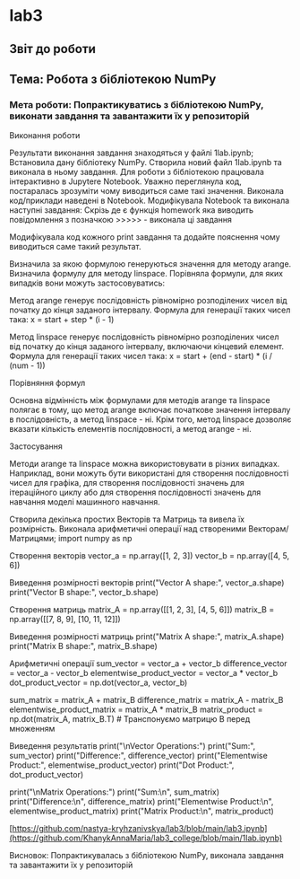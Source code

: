 # lab3

## Звіт до роботи

## Тема: Робота з бібліотекою NumPy

### Мета роботи: Попрактикуватись з бібліотекою NumPy, виконати завдання та завантажити їх у репозиторій
Виконання роботи

Результати виконання завдання знаходяться у файлі 1lab.ipynb; Встановила дану бібліотеку NumPy. Створила новий файл 1lab.ipynb та виконала в ньому завдання. Для роботи з бібліотекою працювала інтерактивно в Jupytere Notebook. Уважно переглянула код, постаралась зрозуміти чому виводиться саме такі значення. Виконала код/приклади наведені в Notebook. Модифікувала Notebook та виконала наступні завдання: Скрізь де є функція homework яка виводить повідомлення з позначкою >>>>> - виконала ці завдання

Модифікувала код кожного print завдання та додайте пояснення чому виводиться саме такий результат.

Визначила за якою формулою генеруються значення для методу arange. Визначила формулу для методу linspace. Порівняла формули, для яких випадків вони можуть застосовуватись:

Метод arange генерує послідовність рівномірно розподілених чисел від початку до кінця заданого інтервалу. Формула для генерації таких чисел така: x = start + step * (i - 1)

Метод linspace генерує послідовність рівномірно розподілених чисел від початку до кінця заданого інтервалу, включаючи кінцевий елемент. Формула для генерації таких чисел така: x = start + (end - start) * (i / (num - 1))

Порівняння формул

Основна відмінність між формулами для методів arange та linspace полягає в тому, що метод arange включає початкове значення інтервалу в послідовність, а метод linspace - ні. Крім того, метод linspace дозволяє вказати кількість елементів послідовності, а метод arange - ні.

Застосування

Методи arange та linspace можна використовувати в різних випадках. Наприклад, вони можуть бути використані для створення послідовності чисел для графіка, для створення послідовності значень для ітераційного циклу або для створення послідовності значень для навчання моделі машинного навчання.

Створила декілька простих Векторів та Матриць та вивела їх розмірність. Виконала арифметичні операції над створеними Векторам/Матрицями; import numpy as np

Створення векторів
vector_a = np.array([1, 2, 3]) vector_b = np.array([4, 5, 6])

Виведення розмірності векторів
print("Vector A shape:", vector_a.shape) print("Vector B shape:", vector_b.shape)

Створення матриць
matrix_A = np.array([[1, 2, 3], [4, 5, 6]]) matrix_B = np.array([[7, 8, 9], [10, 11, 12]])

Виведення розмірності матриць
print("Matrix A shape:", matrix_A.shape) print("Matrix B shape:", matrix_B.shape)

Арифметичні операції
sum_vector = vector_a + vector_b difference_vector = vector_a - vector_b elementwise_product_vector = vector_a * vector_b dot_product_vector = np.dot(vector_a, vector_b)

sum_matrix = matrix_A + matrix_B difference_matrix = matrix_A - matrix_B elementwise_product_matrix = matrix_A * matrix_B matrix_product = np.dot(matrix_A, matrix_B.T) # Транспонуємо матрицю B перед множенням

Виведення результатів
print("\nVector Operations:") print("Sum:", sum_vector) print("Difference:", difference_vector) print("Elementwise Product:", elementwise_product_vector) print("Dot Product:", dot_product_vector)

print("\nMatrix Operations:") print("Sum:\n", sum_matrix) print("Difference:\n", difference_matrix) print("Elementwise Product:\n", elementwise_product_matrix) print("Matrix Product:\n", matrix_product)

[https://github.com/nastya-kryhzanivskya/lab3/blob/main/lab3.ipynb](https://github.com/KhanykAnnaMaria/lab3_college/blob/main/1lab.ipynb)

Висновок: Попрактикувалась з бібліотекою NumPy, виконала завдання та завантажити їх у репозиторій
